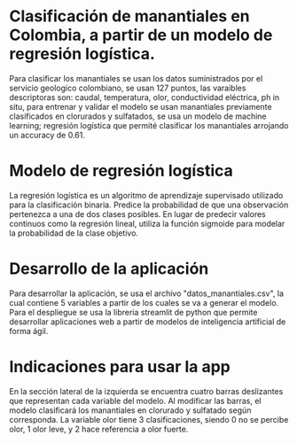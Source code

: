 # Clasificación de manantiales en Colombia, a partir de un modelo de regresión logística.

Para clasificar los manantiales se usan los datos suministrados por el servicio geologico colombiano, se usan 127 puntos, las varaibles descriptoras son: caudal, temperatura, olor, conductividad eléctrica, ph in situ, para entrenar y validar el modelo se usan manantiales previamente clasificados en clorurados y sulfatados, se usa un modelo de machine learning; regresión logística que permité clasificar los manantiales arrojando un accuracy de 0.61.
# Modelo de regresión logística
La regresión logística es un algoritmo de aprendizaje supervisado utilizado para la clasificación binaria. Predice la probabilidad de que una observación pertenezca a una de dos clases posibles. En lugar de predecir valores continuos como la regresión lineal, utiliza la función sigmoide para modelar la probabilidad de la clase objetivo.
# Desarrollo de la aplicación
Para desarrollar la aplicación, se usa el archivo "datos_manantiales.csv", la cual contiene 5 variables a partir de los cuales se va a generar el modelo. Para el despliegue se usa la libreria streamlit de python que permite desarrollar aplicaciones web a partir de modelos de inteligencia artificial de forma ágil.
# Indicaciones para usar la app
En la sección lateral de la izquierda se encuentra cuatro barras deslizantes que representan cada variable del modelo. Al modificar las barras, el modelo clasificará los manantiales en clorurado y sulfatado según corresponda. La variable olor tiene 3 clasificaciones, siendo 0 no se percibe olor, 1 olor leve, y 2 hace referencia a olor fuerte.
